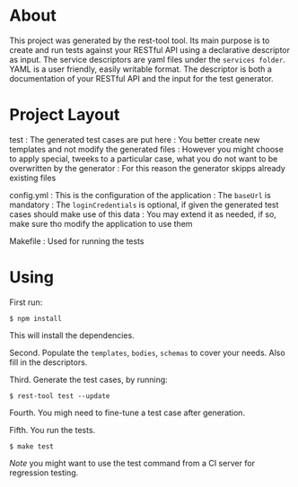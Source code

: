 # About

This project was generated by the rest-tool tool. Its main purpose is to create and run tests against your RESTful API using a declarative descriptor as input.
The service descriptors are yaml files under the `services folder`.
YAML is a user friendly, easily writable format.
The descriptor is both a documentation of your RESTful API and the input for the test generator.

# Project Layout

test
: The generated test cases are put here
: You better create new templates and not modify the generated files
: However you might choose to apply special, tweeks to a particular case, what you do not want to be overwritten by the generator
: For this reason the generator skipps already existing files

config.yml
: This is the configuration of the application
: The `baseUrl` is mandatory
: The `loginCredentials` is optional, if given the generated test cases should make use of this data
: You may extend it as needed, if so, make sure tho modify the application to use them

Makefile
: Used for running the tests

# Using

First run:

	$ npm install

This will install the dependencies.

Second. Populate the `templates`, `bodies`, `schemas` to cover your needs. Also fill in the descriptors.

Third. Generate the test cases, by running:

	$ rest-tool test --update

Fourth. You migh need to fine-tune a test case after generation.

Fifth. You run the tests.

	$ make test

*Note* you might want to use the test command from a CI server for regression testing.


